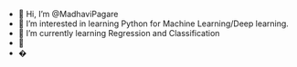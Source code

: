 - 👋 Hi, I’m @MadhaviPagare
- 👀 I’m interested in learning Python for Machine Learning/Deep learning.
- 🌱 I’m currently learning Regression and Classification
- 💞️ 
- �

<!---
MadhaviPagare/MadhaviPagare is a ✨ special ✨ repository because its `README.md` (this file) appears on your GitHub profile.
You can click the Preview link to take a look at your changes.
--->
